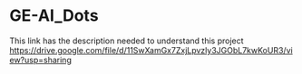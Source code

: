 # GE-AI_Dots
This link has the description needed to understand this project 
https://drive.google.com/file/d/11SwXamGx7ZxjLpvzly3JGObL7kwKoUR3/view?usp=sharing

